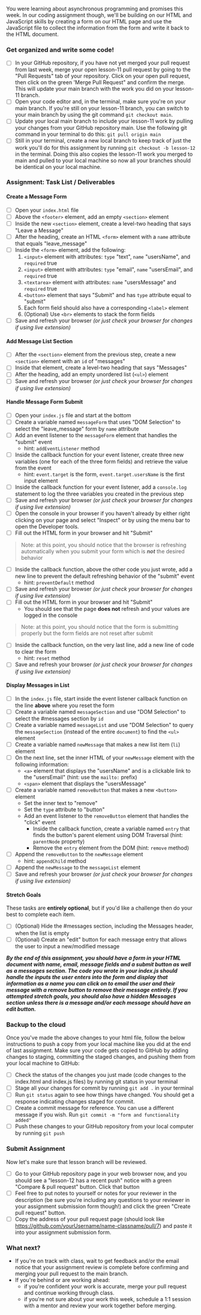You were learning about asynchronous programming and promises this week. In our coding assignment though, we'll be building on our HTML and JavaScript skills by creating a form on our HTML page and use the JavaScript file to collect the information from the form and write it back to the HTML document.

### Get organized and write some code!
- [ ] In your GitHub repository, if you have not yet merged your pull request from last week, merge your open lesson-11 pull request by going to the "Pull Requests" tab of your repository. Click on your open pull request, then click on the green 'Merge Pull Request" and confirm the merge. This will update your main branch with the work you did on your lesson-11 branch.
- [ ] Open your code editor and, in the terminal, make sure you're on your main branch. If you're still on your lesson-11 branch, you can switch to your main branch by using the git command `git checkout main`.
- [ ] Update your local main branch to include your lesson-11 work by pulling your changes from your GitHub repository main. Use the following git command in your terminal to do this: `git pull origin main`
- [ ] Still in your terminal, create a new local branch to keep track of just the work you'll do for this assignment by running `git checkout -b lesson-12` in the terminal. Doing this also copies the lesson-11 work you merged to main and pulled to your local machine so now all your branches should be identical on your local machine.

### Assignment: Task List / Deliverables

#### Create a Message Form
- [ ] Open your `index.html` file
- [ ] Above the `<footer>` element, add an empty `<section>` element
- [ ] Inside the new `<section>` element, create a level-two heading that says "Leave a Message"
- [ ] After the heading, create an HTML `<form>` element with a `name` attribute that equals "leave_message"
- [ ] Inside the `<form>` element, add the following:
  1. `<input>` element with attributes: `type` "text", `name` "usersName", and `required` true
  2. `<input>` element with attributes: `type` "email", `name` "usersEmail", and `required` true
  3. `<textarea>` element with attributes: `name` "usersMessage" and `required` true
  4. `<button>` element that says "Submit" and has `type` attribute equal to "submit"
  5. Each form field should also have a corresponding `<label>` element
  6. (Optional) Use `<br>` elements to stack the form fields
- [ ] Save and refresh your browser _(or just check your browser for changes if using live extension)_

#### Add Message List Section
- [ ] After the `<section>` element from the previous step, create a new `<section>` element with an `id` of "messages"
- [ ] Inside that element, create a level-two heading that says "Messages"
- [ ] After the heading, add an empty unordered list (`<ul>`) element
- [ ] Save and refresh your browser _(or just check your browser for changes if using live extension)_

#### Handle Message Form Submit
- [ ] Open your `index.js` file and start at the bottom
- [ ] Create a variable named `messageForm` that uses "DOM Selection" to select the "leave_message" form by `name` attribute
- [ ] Add an event listener to the `messageForm` element that handles the "submit" event
  - hint: `addEventListener` method
- [ ] Inside the callback function for your event listener, create three new variables (one for each of the three form fields) and retrieve the value from the event
  - hint: `event.target` is the form, `event.target.usersName` is the first input element
- [ ] Inside the callback function for your event listener, add a `console.log` statement to log the three variables you created in the previous step
- [ ] Save and refresh your browser _(or just check your browser for changes if using live extension)_
- [ ] Open the console in your browser if you haven't already by either right clicking on your page and select "Inspect" or by using the menu bar to open the Developer tools. 
 - [ ] Fill out the HTML form in your browser and hit "Submit"

> Note: at this point, you should notice that the browser is refreshing automatically when you submit your form which is **_not_** the desired behavior

- [ ] Inside the callback function, above the other code you just wrote, add a new line to prevent the default refreshing behavior of the "submit" event
  - hint: `preventDefault` method
- [ ] Save and refresh your browser _(or just check your browser for changes if using live extension)_
- [ ] Fill out the HTML form in your browser and hit "Submit"
  - You should see that the page **does not** refresh and your values are logged in the console

> Note: at this point, you should notice that the form is submitting properly but the form fields are not reset after submit

- [ ] Inside the callback function, on the very last line, add a new line of code to clear the form
  - hint: `reset` method
- [ ] Save and refresh your browser _(or just check your browser for changes if using live extension)_

#### Display Messages in List
- [ ] In the `index.js` file, start inside the event listener callback function on the line **above** where you reset the form
- [ ] Create a variable named `messageSection` and use "DOM Selection" to select the #messages section by `id`
- [ ] Create a variable named `messageList` and use "DOM Selection" to query the `messageSection` (instead of the entire `document`) to find the `<ul>` element
- [ ] Create a variable named `newMessage` that makes a new list item (`li`) element
- [ ] On the next line, set the inner HTML of your `newMessage` element with the following information:
  - `<a>` element that displays the "usersName" and is a clickable link to the "usersEmail" (hint: use the `mailto:` prefix)
  - `<span>` element that displays the "usersMessage"
- [ ] Create a variable named `removeButton` that makes a new `<button>` element
  - Set the inner text to "remove"
  - Set the `type` attribute to "button"
  - Add an event listener to the `removeButton` element that handles the "click" event
    - Inside the callback function, create a variable named `entry` that finds the button's parent element using DOM Traversal (hint: `parentNode` property)
    - Remove the `entry` element from the DOM (hint: `remove` method)
- [ ] Append the `removeButton` to the `newMessage` element
  - hint: `appendChild` method
- [ ] Append the `newMessage` to the `messageList` element
- [ ] Save and refresh your browser _(or just check your browser for changes if using live extension)_

#### Stretch Goals
These tasks are **entirely optional**, but if you'd like a challenge then do your best to complete each item.
- [ ] (Optional) Hide the #messages section, including the Messages header, when the list is empty
- [ ] (Optional) Create an "edit" button for each message entry that allows the user to input a new/modified message

**_By the end of this assignment, you should have a form in your HTML document with name, email, message fields and a submit button as well as a messages section.  The code you wrote in your index.js should handle the inputs the user enters into the form and display that information as a name you can click on to email the user and their message with a remove button to remove their message entirely.  If you attempted stretch goals, you should also have a hidden Messages section unless there is a message and/or each message should have an edit button._**

### Backup to the cloud
Once you've made the above changes to your html file, follow the below instructions to push a copy from your local machine like you did at the end of last assignment. Make sure your code gets copied to GitHub by adding changes to staging, committing the staged changes, and pushing them from your local machine to GitHub:

- [ ] Check the status of the changes you just made (code changes to the index.html and index.js files) by running git status in your terminal
- [ ] Stage all your changes for commit by running `git add .` in your terminal
- [ ] Run `git status` again to see how things have changed. You should get a response indicating changes staged for commit.
- [ ] Create a commit message for reference. You can use a different message if you wish. Run `git commit -m "form and functionality added"`
- [ ] Push these changes to your GitHub repository from your local computer by running `git push`

### Submit Assignment
Now let's make sure that lesson branch will be reviewed.

- [ ] Go to your GitHub repository page in your web browser now, and you should see a "lesson-12 has a recent push" notice with a green "Compare & pull request" button. Click that button
- [ ] Feel free to put notes to yourself or notes for your reviewer in the description (be sure you're including any questions to your reviewer in your assignment submission form though!) and click the green "Create pull request" button.
- [ ] Copy the address of your pull request page (should look like https://github.com/yourUsername/name-classname/pull/7) and paste it into your assignment submission form.

### What next?
- If you're on track with class, wait to get feedback and/or the email notice that your assignment review is complete before confirming and merging your pull request to the main branch.
- If you're behind or are working ahead:
  - if you're confident your work is accurate, merge your pull request and continue working through class.
  - if you're not sure about your work this week, schedule a 1:1 session with a mentor and review your work together before merging.
